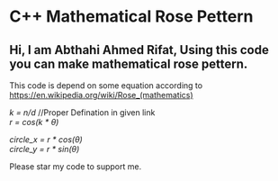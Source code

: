 # C++ Mathematical Rose Pettern

<h2>Hi, I am Abthahi Ahmed Rifat, Using this code you can make mathematical rose pettern. </h2>
<p>This code is depend on some equation according to <a href="https://en.wikipedia.org/wiki/Rose_(mathematics)">https://en.wikipedia.org/wiki/Rose_(mathematics)</a></p>
<p><i>k = n/d</i> //Proper Defination in given link<br>
<i>r = cos(k * θ)</i></p>

<p><i>circle_x = r * cos(θ)</i><br>
<i>circle_y = r * sin(θ)</i></p>


Please star my code to support me.
